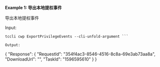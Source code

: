 **Example 1: 导出本地提权事件**

导出本地提权事件

Input: 

```
tccli cwp ExportPrivilegeEvents --cli-unfold-argument ```

Output: 
```
{
    "Response": {
        "RequestId": "354f4ac3-8546-4516-8c8a-69e3ab73aa8a",
        "DownloadUrl": "",
        "TaskId": "1596595610"
    }
}
```

